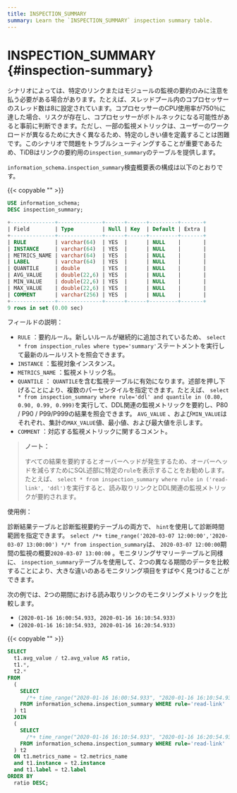 ```yaml
---
title: INSPECTION_SUMMARY
summary: Learn the `INSPECTION_SUMMARY` inspection summary table.
---
```


# INSPECTION_SUMMARY {#inspection-summary}

シナリオによっては、特定のリンクまたはモジュールの監視の要約のみに注意を払う必要がある場合があります。たとえば、スレッドプール内のコプロセッサーのスレッド数は8に設定されています。コプロセッサーのCPU使用率が750％に達した場合、リスクが存在し、コプロセッサーがボトルネックになる可能性があると事前に判断できます。ただし、一部の監視メトリックは、ユーザーのワークロードが異なるために大きく異なるため、特定のしきい値を定義することは困難です。このシナリオで問題をトラブルシューティングすることが重要であるため、TiDBはリンクの要約用の`inspection_summary`のテーブルを提供します。

`information_schema.inspection_summary`検査概要表の構成は以下のとおりです。

{{< copyable "" >}}

```sql
USE information_schema;
DESC inspection_summary;
```

```sql
+--------------+--------------+------+------+---------+-------+
| Field        | Type         | Null | Key  | Default | Extra |
+--------------+--------------+------+------+---------+-------+
| RULE         | varchar(64)  | YES  |      | NULL    |       |
| INSTANCE     | varchar(64)  | YES  |      | NULL    |       |
| METRICS_NAME | varchar(64)  | YES  |      | NULL    |       |
| LABEL        | varchar(64)  | YES  |      | NULL    |       |
| QUANTILE     | double       | YES  |      | NULL    |       |
| AVG_VALUE    | double(22,6) | YES  |      | NULL    |       |
| MIN_VALUE    | double(22,6) | YES  |      | NULL    |       |
| MAX_VALUE    | double(22,6) | YES  |      | NULL    |       |
| COMMENT      | varchar(256) | YES  |      | NULL    |       |
+--------------+--------------+------+------+---------+-------+
9 rows in set (0.00 sec)
```

フィールドの説明：

-   `RULE` ：要約ルール。新しいルールが継続的に追加されているため、 `select * from inspection_rules where type='summary'`ステートメントを実行して最新のルールリストを照会できます。
-   `INSTANCE` ：監視対象インスタンス。
-   `METRICS_NAME` ：監視メトリック名。
-   `QUANTILE` ： `QUANTILE`を含む監視テーブルに有効になります。述部を押し下げることにより、複数のパーセンタイルを指定できます。たとえば、 `select * from inspection_summary where rule='ddl' and quantile in (0.80, 0.90, 0.99, 0.999)`を実行して、DDL関連の監視メトリックを要約し、P80 / P90 / P99/P999の結果を照会できます。 `AVG_VALUE` 、および`MIN_VALUE`はそれぞれ、集計の`MAX_VALUE`値、最小値、および最大値を示します。
-   `COMMENT` ：対応する監視メトリックに関するコメント。

> **ノート：**
>
> すべての結果を要約するとオーバーヘッドが発生するため、オーバーヘッドを減らすためにSQL述部に特定の`rule`を表示することをお勧めします。たとえば、 `select * from inspection_summary where rule in ('read-link', 'ddl')`を実行すると、読み取りリンクとDDL関連の監視メトリックが要約されます。

使用例：

診断結果テーブルと診断監視要約テーブルの両方で、 `hint`を使用して診断時間範囲を指定できます。 `select /*+ time_range('2020-03-07 12:00:00','2020-03-07 13:00:00') */* from inspection_summary`は、 `2020-03-07 12:00:00`期間の監視の概要`2020-03-07 13:00:00` 。モニタリングサマリーテーブルと同様に、 `inspection_summary`テーブルを使用して、2つの異なる期間のデータを比較することにより、大きな違いのあるモニタリング項目をすばやく見つけることができます。

次の例では、2つの期間における読み取りリンクのモニタリングメトリックを比較します。

-   `(2020-01-16 16:00:54.933, 2020-01-16 16:10:54.933)`
-   `(2020-01-16 16:10:54.933, 2020-01-16 16:20:54.933)`

{{< copyable "" >}}

```sql
SELECT
  t1.avg_value / t2.avg_value AS ratio,
  t1.*,
  t2.*
FROM
  (
    SELECT
      /*+ time_range("2020-01-16 16:00:54.933", "2020-01-16 16:10:54.933")*/ *
    FROM information_schema.inspection_summary WHERE rule='read-link'
  ) t1
  JOIN
  (
    SELECT
      /*+ time_range("2020-01-16 16:10:54.933", "2020-01-16 16:20:54.933")*/ *
    FROM information_schema.inspection_summary WHERE rule='read-link'
  ) t2
  ON t1.metrics_name = t2.metrics_name
  and t1.instance = t2.instance
  and t1.label = t2.label
ORDER BY
  ratio DESC;
```
